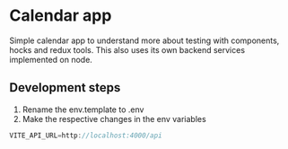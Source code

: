 # Calendar app

Simple calendar app to understand more about testing with components, hocks and redux tools. This also uses its own backend services implemented on node.

## Development steps

1. Rename the env.template to .env
2. Make the respective changes in the env variables

``` javascript
VITE_API_URL=http://localhost:4000/api
```
